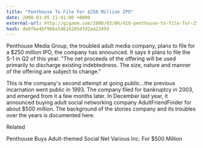 ```yaml
---
title: "Penthouse To File For $250 Million IPO"
date: 2008-03-05 21:41:00 +0000
external-url: http://gigaom.com/2008/03/06/419-penthouse-to-file-for-250-million-ipo/
hash: de6fbe4bf9b6a14616285dfd2aa2245d
---
```


Penthouse Media Group, the troubled adult media company, plans to file for a $250 million IPO, the company has announced. It says it plans to file the S-1 in Q2 of this year. "The net proceeds of the offering will be used primarily to discharge existing indebtedness. The size, nature and manner of the offering are subject to change."



This is the company's second attempt at going public...the previous incarnation went public in 1993. The company filed for bankruptcy in 2003, and emerged from it a few months later. In December last year, it announced buying adult social networking company AdultFriendFinder for about $500 million. The background of the stories company and its troubles over the years is documented here.


Related


Penthouse Buys Adult-themed Social Net Various Inc. For $500 Million
